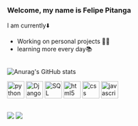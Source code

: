 ### Welcome, my name is Felipe Pitanga 

I am currently⬇️
- Working on personal projects 🧑‍💻
- learning more every day📚

##
![Anurag's GitHub stats](https://github-readme-stats.vercel.app/api?username=FelipPitanga&show_icons=true&theme=dark) 


<img aling="Center" alt="python" helght="30" width="40" src="https://cdn.jsdelivr.net/gh/devicons/devicon/icons/python/python-original.svg" />  <img aling="Center" alt="Django" helght="30" width="40" src="https://cdn.jsdelivr.net/gh/devicons/devicon/icons/django/django-plain-wordmark.svg" />  <img aling="Center" alt="SQL" helght="30" width="40" src="https://cdn.jsdelivr.net/gh/devicons/devicon/icons/postgresql/postgresql-original-wordmark.svg" /> <img aling="Center" alt="html5" helght="30" width="40" src="https://cdn.jsdelivr.net/gh/devicons/devicon/icons/html5/html5-original-wordmark.svg" /> <img aling="Center" alt="css" helght="30" width="40" src="https://cdn.jsdelivr.net/gh/devicons/devicon/icons/css3/css3-original-wordmark.svg" /> <img aling="Center" alt="javascript" helght="30" width="40" src="https://cdn.jsdelivr.net/gh/devicons/devicon/icons/mysql/mysql-plain-wordmark.svg" />

##
<div>
  <a href="https://www.instagram.com/pit.felipe/?hl=pt-br"> <img src="https://img.shields.io/badge/Instagram-E4405F?style=for-the-badge&logo=instagram&logoColor=white" target="_blank"></a> <a href="https://www.linkedin.com/in/felipe-pitanga-a59701225/"> <img src="https://img.shields.io/badge/LinkedIn-0077B5?style=for-the-badge&logo=linkedin&logoColor=white" target="_blank"></a> 
  </div>


